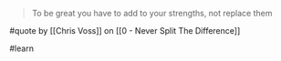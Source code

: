 > To be great you have to add to your strengths, not replace them

#quote by [[Chris Voss]] on [[0 - Never Split The Difference]]

#learn
